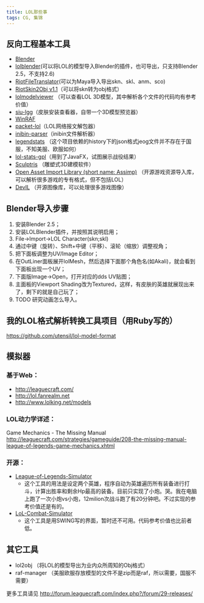 ```yaml
---
title: LOL那些事
tags: CG, 集锦
---
```


反向工程基本工具
-------

* [Blender](http://www.blender.org/)
* [lolblender](http://code.google.com/p/lolblender/)(可以将LOL的模型导入Blender的插件，也可导出，只支持Blender 2.5，不支持2.6)
* [RiotFileTranslator](http://forum.leaguecraft.com/index.php?/topic/26258-riotfiletranslator-plugin-for-autodesk-maya-20112012-x86x64/)(可以为Maya导入导出skn、skl、anm、sco)
* [RiotSkin2Obj v1.1](http://forum.leaguecraft.com/index.php?/topic/27642-riotskin2obj/)（可以将skn转为obj格式）
* [lolmodelviewer](http://code.google.com/p/lolmodelviewer/) （可以查看LOL 3D模型，其中解析各个文件的代码均有参考价值）
* [siu-lgg](http://code.google.com/p/siu-lgg/)（皮肤安装查看器，自带一个3D模型预览器）
* [WinRAF](https://github.com/mriedel/winraf)
* [packet-lol](http://code.google.com/p/packet-lol)（LOL网络报文解包器）
* [inibin-parser](http://code.google.com/p/inibin-parser)（inibin文件解析器）
* [legendstats](http://code.google.com/p/legendstats) （这个项目依赖的history下的json格式jeog文件并不存在于国服，不知美服、欧服如何）
* [lol-stats-gpl](http://code.google.com/p/lol-stats-gpl)（用到了JavaFX，试图展示战役结果）
* [Sculptris](http://www.pixologic.com/sculptris/) （雕塑式3D建模软件）
* [Open Asset Import Library (short name: Assimp)](http://assimp.sourceforge.net/index.html) （开源游戏资源导入库，可以解析很多游戏的专有格式，但不包括LOL）
* [DevIL](http://openil.sourceforge.net/) （开源图像库，可以处理很多游戏图像）

Blender导入步骤
---------------

1. 安装Blender 2.5；
2.  安装LOLBlender插件，并按照其说明启用；
3. File->Import->LOL Character(skn;skl)
4. 通过中键（旋转）、Shift+中键（平移）、滚轮（缩放）调整视角；
5. 把下面板调整为UV/Image Editor； 
6. 在OutLiner面板展开lolMesh，然后选择下面那个角色名(如Akali)，就会看到下面板出现一个UV；
7. 下面版Image->Open，打开对应的dds UV贴图；
8. 主面板的Viewport Shading改为Textured，这样，有皮肤的英雄就展现出来了，剩下的就是自己玩了；
9. TODO 研究动画怎么导入。

我的LOL格式解析转换工具项目（用Ruby写的）
-------------------------------------

https://github.com/utensil/lol-model-format

模拟器
-------

### 基于Web：

* http://leaguecraft.com/
* http://lol.fanrealm.net
* http://www.lolking.net/models

### LOL动力学详述：

Game Mechanics - The Missing Manual
http://leaguecraft.com/strategies/gameguide/208-the-missing-manual-league-of-legends-game-mechanics.xhtml

### 开源：

* [League-of-Legends-Simulator](https://github.com/theRobinator/League-of-Legends-Simulator)
  - 这个工具的用法是设定两个英雄，程序自动为英雄遍历所有装备进行打斗，计算出胜率和剩余Hp最高的装备。目前只实现了小炮。哭。我在电脑上跑了一次小炮vs小炮，12milion次战斗跑了有20分钟吧。不过实现的参考价值还是有的。
* [LoL-Combat-Simulator](https://github.com/tpblanke/LoL-Combat-Simulator)
  - 这个工具是用SWING写的界面，暂时还不可用。代码参考价值也比前者低。

其它工具
-------

* lol2obj （将LOL的模型导出为业内众所周知的Obj格式）
* raf-manager （美服欧服存放模型的文件不是zip而是raf，所以需要，国服不需要）

更多工具请见 http://forum.leaguecraft.com/index.php?/forum/29-releases/

